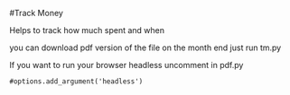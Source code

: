#Track Money

Helps to track how much spent and when 

you can download pdf version of the file on the month end just run tm.py

If you want to run your browser headless uncomment in pdf.py
```
#options.add_argument('headless')
```
